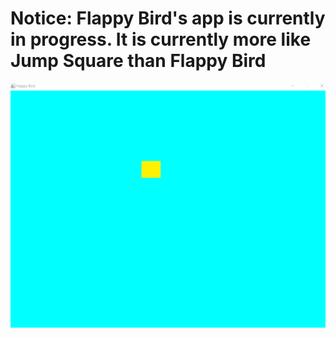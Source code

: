 # Notice: Flappy Bird's app is currently in progress. It is currently more like Jump Square than Flappy Bird
![Peek 2020-07-09 15-53](flappybird.png)
